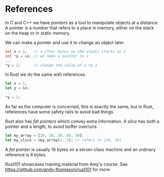 # References

In C and C++ we have *pointers* as a tool to manipulate objects at a distance.
A pointer is a number that refers to a place in memory, either on the stack
on the heap or in static memory.

We can make a pointer and use it to change an object later.

```C
int x = 1;   // x (four bytes on the stack) starts as 1
int *y = &x; // we make a pointer to x
...
*y = 2;      // change the value of x to 2
```

In Rust we do the same with references.

```Rust
let x = 1;
let y = &x;
...
*y = 2;
```

As far as the computer is concerned, this is exactly the same,
but in Rust, references have some safety rails to avoid bad things.

Rust also has *fat pointers* which convey extra information.
A *slice* has both a pointer and a length, to avoid buffer overruns.

```Rust
let my_array = [10, 20, 30, 40, 50];
let my_slice = &my_array[1..3]; // refers to [20, 30]
```

A *fat pointer* is usually 16 bytes on a server-class machine and
an ordinary reference is 8 bytes.

Rust101 showcases training material from Amy's course.
See https://github.com/andy-thomason/rust101 for more.
